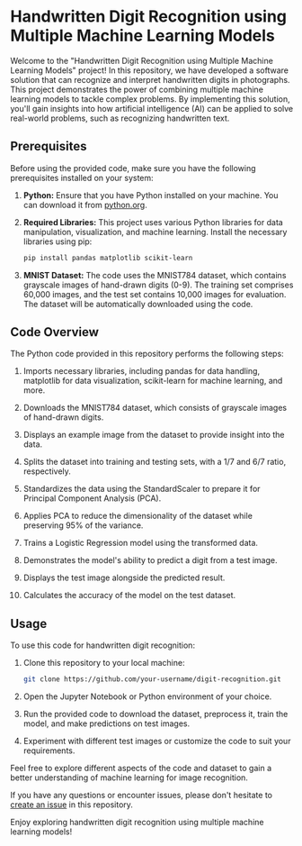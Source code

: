 # Handwritten Digit Recognition using Multiple Machine Learning Models

Welcome to the "Handwritten Digit Recognition using Multiple Machine Learning Models" project! In this repository, we have developed a software solution that can recognize and interpret handwritten digits in photographs. This project demonstrates the power of combining multiple machine learning models to tackle complex problems. By implementing this solution, you'll gain insights into how artificial intelligence (AI) can be applied to solve real-world problems, such as recognizing handwritten text.

## Prerequisites

Before using the provided code, make sure you have the following prerequisites installed on your system:

1. **Python:** Ensure that you have Python installed on your machine. You can download it from [python.org](https://www.python.org/downloads/).

2. **Required Libraries:** This project uses various Python libraries for data manipulation, visualization, and machine learning. Install the necessary libraries using pip:

   ```bash
   pip install pandas matplotlib scikit-learn
   ```

3. **MNIST Dataset:** The code uses the MNIST784 dataset, which contains grayscale images of hand-drawn digits (0-9). The training set comprises 60,000 images, and the test set contains 10,000 images for evaluation. The dataset will be automatically downloaded using the code.

## Code Overview

The Python code provided in this repository performs the following steps:

1. Imports necessary libraries, including pandas for data handling, matplotlib for data visualization, scikit-learn for machine learning, and more.

2. Downloads the MNIST784 dataset, which consists of grayscale images of hand-drawn digits.

3. Displays an example image from the dataset to provide insight into the data.

4. Splits the dataset into training and testing sets, with a 1/7 and 6/7 ratio, respectively.

5. Standardizes the data using the StandardScaler to prepare it for Principal Component Analysis (PCA).

6. Applies PCA to reduce the dimensionality of the dataset while preserving 95% of the variance.

7. Trains a Logistic Regression model using the transformed data.

8. Demonstrates the model's ability to predict a digit from a test image.

9. Displays the test image alongside the predicted result.

10. Calculates the accuracy of the model on the test dataset.

## Usage

To use this code for handwritten digit recognition:

1. Clone this repository to your local machine:

   ```bash
   git clone https://github.com/your-username/digit-recognition.git
   ```

2. Open the Jupyter Notebook or Python environment of your choice.

3. Run the provided code to download the dataset, preprocess it, train the model, and make predictions on test images.

4. Experiment with different test images or customize the code to suit your requirements.

Feel free to explore different aspects of the code and dataset to gain a better understanding of machine learning for image recognition.

If you have any questions or encounter issues, please don't hesitate to [create an issue](https://github.com/your-username/digit-recognition/issues) in this repository.

Enjoy exploring handwritten digit recognition using multiple machine learning models!
